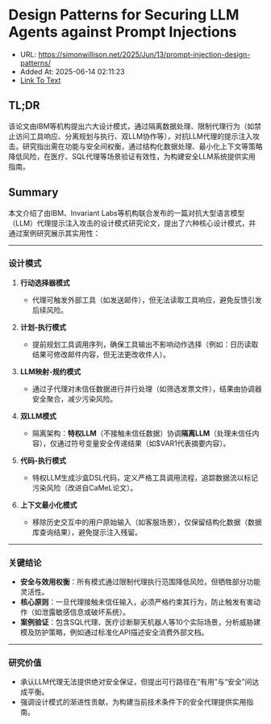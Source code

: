 # Design Patterns for Securing LLM Agents against Prompt Injections
- URL: https://simonwillison.net/2025/Jun/13/prompt-injection-design-patterns/
- Added At: 2025-06-14 02:11:23
- [Link To Text](2025-06-14-design-patterns-for-securing-llm-agents-against-prompt-injections_raw.md)

## TL;DR


该论文由IBM等机构提出六大设计模式，通过隔离数据处理、限制代理行为（如禁止访问工具响应、分离规划与执行、双LLM协作等），对抗LLM代理的提示注入攻击。研究指出需在功能与安全间权衡，通过结构化数据处理、最小化上下文等策略降低风险，在医疗、SQL代理等场景验证有效性，为构建安全LLM系统提供实用指南。

## Summary


本文介绍了由IBM、Invariant Labs等机构联合发布的一篇对抗大型语言模型（LLM）代理提示注入攻击的设计模式研究论文，提出了六种核心设计模式，并通过案例研究展示其实用性：

---

### **设计模式**
1. **行动选择器模式**  
   - 代理可触发外部工具（如发送邮件），但无法读取工具响应，避免反馈引发后续风险。

2. **计划-执行模式**  
   - 提前规划工具调用序列，确保工具输出不影响动作选择（例如：日历读取结果可修改邮件内容，但无法更改收件人）。

3. **LLM映射-规约模式**  
   - 通过子代理对未信任数据进行并行处理（如筛选发票文件），结果由协调器安全聚合，减少污染风险。

4. **双LLM模式**  
   - 隔离架构：**特权LLM**（不接触未信任数据）协调**隔离LLM**（处理未信任内容），仅通过符号变量安全传递结果（如$VAR1代表摘要内容）。

5. **代码-执行模式**  
   - 特权LLM生成沙盒DSL代码，定义严格工具调用流程，追踪数据流以标记污染风险（改进自CaMeL论文）。

6. **上下文最小化模式**  
   - 移除历史交互中的用户原始输入（如客服场景），仅保留结构化数据（数据库查询结果），避免提示注入残留。

---

### **关键结论**
- **安全与效用权衡**：所有模式通过限制代理执行范围降低风险，但牺牲部分功能灵活性。
- **核心原则**：一旦代理接触未信任输入，必须严格约束其行为，防止触发有害动作（如泄露敏感信息或破坏系统）。
- **案例验证**：包含SQL代理、医疗诊断聊天机器人等10个实际场景，分析威胁建模及防护策略，例如通过标准化API描述安全消费外部文档。

---

### **研究价值**
- 承认LLM代理无法提供绝对安全保证，但提出可行路径在“有用”与“安全”间达成平衡。
- 强调设计模式的渐进性贡献，为构建当前技术条件下的安全代理提供实用指南。
